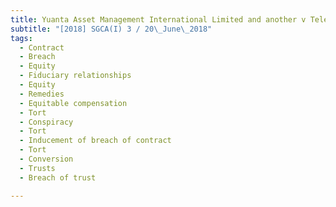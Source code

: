 ```yaml
---
title: Yuanta Asset Management International Limited and another v Telemedia Pacific Group 
subtitle: "[2018] SGCA(I) 3 / 20\_June\_2018"
tags:
  - Contract
  - Breach
  - Equity
  - Fiduciary relationships
  - Equity
  - Remedies
  - Equitable compensation
  - Tort
  - Conspiracy
  - Tort
  - Inducement of breach of contract
  - Tort
  - Conversion
  - Trusts
  - Breach of trust

---
```


